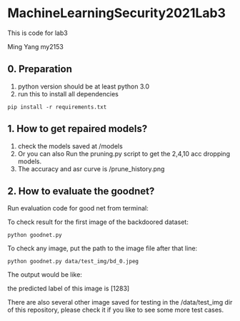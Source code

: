 # MachineLearningSecurity2021Lab3
This is code for lab3

Ming Yang
my2153
## 0. Preparation
1. python version should be at least python 3.0
2. run this to install all dependencies
```shell
pip install -r requirements.txt
```
## 1. How to get repaired models?
1. check the models saved at /models
2. Or you can also Run the pruning.py script to get the 2,4,10 acc dropping models.
3. The accuracy and asr curve is /prune_history.png
## 2. How to evaluate the goodnet?

Run evaluation code for good net from terminal: 

To check result for the first image of the backdoored dataset:
```shell
python goodnet.py
```
To check any image, put the path to the image file after that line:

```shell
python goodnet.py data/test_img/bd_0.jpeg
```
The output would be like:

the predicted label of this image is [1283]

There are also several other image saved for testing in the /data/test_img dir of this repository, please check it if you like to see some more test cases.
